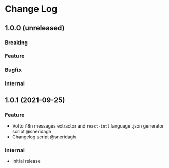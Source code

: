 # Change Log

## 1.0.0 (unreleased)

### Breaking

### Feature

### Bugfix

### Internal

## 1.0.1 (2021-09-25)

### Feature

- Volto i18n messages extractor and `react-intl` language .json generator script @sneridagh
- Changelog script @sneridagh

### Internal

- Initial release
